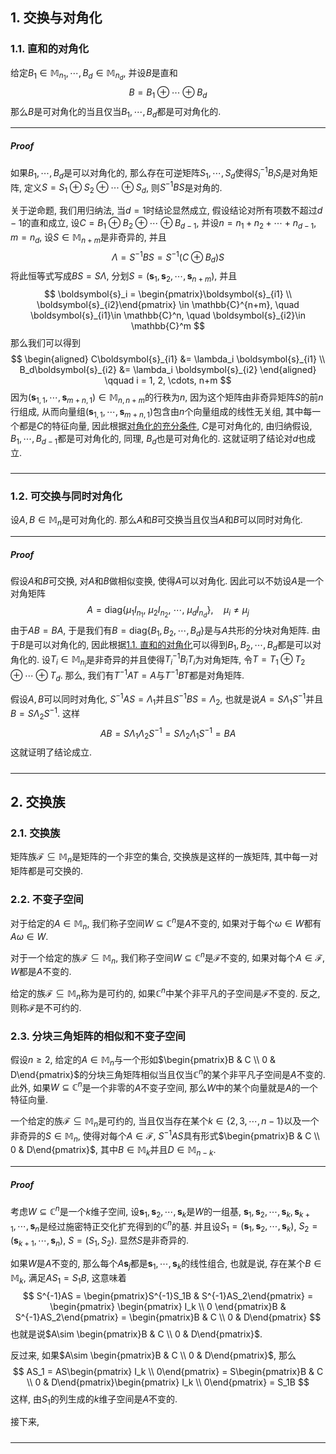 ## 1. 交换与对角化
### 1.1. 直和的对角化
给定$B_1\in \mathbb{M}_{n_1}, \cdots, B_d\in \mathbb{M}_{n_d}$, 并设$B$是直和
$$
B = B_1\oplus \cdots \oplus B_d
$$
那么$B$是可对角化的当且仅当$B_1, \cdots, B_d$都是可对角化的.
___
##### Proof
如果$B_1, \cdots, B_d$是可以对角化的, 那么存在可逆矩阵$S_1, \cdots, S_d$使得$S_i^{-1} B_i S_i$是对角矩阵, 定义$S = S_1\oplus S_2\oplus\cdots \oplus S_d$, 则$S^{-1}B S$是对角的. 

关于逆命题, 我们用归纳法, 当$d=1$时结论显然成立, 假设结论对所有项数不超过$d-1$的直和成立, 设$C = B_1\oplus B_2\oplus \cdots \oplus B_{d-1}$, 并设$n = n_1+n_2+\cdots +n_{d-1}$, $m = n_d$, 设$S\in \mathbb{M}_{n+m}$是非奇异的, 并且
$$
\Lambda = S^{-1}BS = S^{-1}(C\oplus  B_d)S
$$
将此恒等式写成$BS = S\Lambda$, 分划$S = (\boldsymbol{s}_1, \boldsymbol{s}_2, \cdots, \boldsymbol{s}_{n+m})$, 并且
$$
\boldsymbol{s}_i = \begin{pmatrix}\boldsymbol{s}_{i1} \\ \boldsymbol{s}_{i2}\end{pmatrix} \in \mathbb{C}^{n+m}, \quad \boldsymbol{s}_{i1}\in \mathbb{C}^n, \quad \boldsymbol{s}_{i2}\in \mathbb{C}^m
$$
那么我们可以得到
$$
\begin{aligned} 
     C\boldsymbol{s}_{i1} &= \lambda_i \boldsymbol{s}_{i1} \\ 
    B_d\boldsymbol{s}_{i2} &= \lambda_i \boldsymbol{s}_{i2}
\end{aligned} \qquad i = 1, 2, \cdots, n+m 
$$
因为$(\boldsymbol{s}_{1,1}, \cdots, \boldsymbol{s}_{m+n, 1})\in \mathbb{M}_{n, n+m}$的行秩为$n$, 因为这个矩阵由非奇异矩阵$S$的前$n$行组成, 从而向量组$(\boldsymbol{s}_{1,1}, \cdots, \boldsymbol{s}_{m+n, 1})$包含由$n$个向量组成的线性无关组, 其中每一个都是$C$的特征向量, 因此根据[对角化的充分条件](Lecture%201.%20特征值.md#3.5.%20对角化的充分条件), $C$是可对角化的, 由归纳假设, $B_1, \cdots, B_{d-1}$都是可对角化的, 同理, $B_d$也是可对角化的. 这就证明了结论对$d$也成立. 
#####
___

### 1.2. 可交换与同时对角化
设$A, B\in \mathbb{M}_n$是可对角化的. 那么$A$和$B$可交换当且仅当$A$和$B$可以同时对角化.
___
##### Proof
假设$A$和$B$可交换, 对$A$和$B$做相似变换, 使得$A$可以对角化. 因此可以不妨设$A$是一个对角矩阵
$$
A = \mathrm{diag}\left\{\mu_1I_{n_1},\ \mu_2I_{n_2},\ \cdots,\ \mu_dI_{n_d}\right\}, \quad \mu_i\neq \mu_j
$$
由于$AB = BA$, 于是我们有$B = \mathrm{diag}\left\{B_1, B_2, \cdots, B_d\right\}$是与$A$共形的分块对角矩阵. 由于$B$是可以对角化的, 因此根据[1.1. 直和的对角化](#1.1.%20直和的对角化)可以得到$B_1, B_2, \cdots, B_d$都是可以对角化的. 设$T_i\in \mathbb{M}_{n_i}$是非奇异的并且使得$T_i^{-1}B_iT_i$为对角矩阵, 令$T = T_1\oplus T_2\oplus\cdots \oplus T_d$. 那么, 我们有$T^{-1}AT = A$与$T^{-1}BT$都是对角矩阵. 

假设$A, B$可以同时对角化, $S^{-1}AS = \Lambda_1$并且$S^{-1}BS = \Lambda_2$, 也就是说$A = S\Lambda_1 S^{-1}$并且$B = S\Lambda_2 S^{-1}$. 这样
$$
AB = S\Lambda_1\Lambda_2 S^{-1} = S\Lambda_2\Lambda_1 S^{-1} = BA
$$
这就证明了结论成立.
#####
___


## 2. 交换族
### 2.1. 交换族
矩阵族$\mathcal{F}\subseteq \mathbb{M}_n$是矩阵的一个非空的集合, 交换族是这样的一族矩阵, 其中每一对矩阵都是可交换的. 

### 2.2. 不变子空间
对于给定的$A\in \mathbb{M}_n$, 我们称子空间$W\subseteq \mathbb{C}^n$是$A$不变的, 如果对于每个$\omega\in W$都有$A\omega\in W$. 

对于一个给定的族$\mathcal{F}\subseteq \mathbb{M}_n$, 我们称子空间$W\subseteq \mathbb{C}^n$是$\mathcal{F}$不变的, 如果对每个$A\in \mathcal{F}$, $W$都是$A$不变的. 

给定的族$\mathcal{F}\subseteq \mathbb{M}_n$称为是可约的, 如果$\mathbb{C}^n$中某个非平凡的子空间是$\mathcal{F}$不变的. 反之, 则称$\mathcal{F}$是不可约的.

### 2.3. 分块三角矩阵的相似和不变子空间
假设$n\ge 2$, 给定的$A\in \mathbb{M}_n$与一个形如$\begin{pmatrix}B & C \\ 0 & D\end{pmatrix}$的分块三角矩阵相似当且仅当$\mathbb{C}^n$的某个非平凡子空间是$A$不变的. 此外, 如果$W\subseteq \mathbb{C}^n$是一个非零的$A$不变子空间, 那么$W$中的某个向量就是$A$的一个特征向量.

一个给定的族$\mathcal{F}\subseteq \mathbb{M}_n$是可约的, 当且仅当存在某个$k\in\{2, 3,\cdots, n-1\}$以及一个非奇异的$S\in \mathbb{M}_n$, 使得对每个$A\in \mathcal{F}$, $S^{-1}AS$具有形式$\begin{pmatrix}B & C \\ 0 & D\end{pmatrix}$, 其中$B\in \mathbb{M}_k$并且$D\in \mathbb{M}_{n-k}$.
___
##### Proof
考虑$W\subseteq\mathbb{C}^n$是一个$k$维子空间, 设$\boldsymbol{s}_1, \boldsymbol{s}_2, \cdots, \boldsymbol{s}_k$是$W$的一组基, $\boldsymbol{s}_1, \boldsymbol{s}_2, \cdots, \boldsymbol{s}_k, \boldsymbol{s}_{k+1}, \cdots, \boldsymbol{s}_n$是经过施密特正交化扩充得到的$\mathbb{C}^n$的基. 并且设$S_1 = (\boldsymbol{s}_1, \boldsymbol{s}_2, \cdots, \boldsymbol{s}_k)$, $S_2 = (\boldsymbol{s}_{k+1}, \cdots, \boldsymbol{s}_n)$, $S = (S_1, S_2)$. 显然$S$是非奇异的. 

如果$W$是$A$不变的, 那么每个$A\boldsymbol{s}_j$都是$\boldsymbol{s}_1, \cdots, \boldsymbol{s}_k$的线性组合, 也就是说, 存在某个$B\in \mathbb{M}_k$, 满足$AS_1 = S_1B$, 这意味着
$$
S^{-1}AS = \begin{pmatrix}S^{-1}S_1B & S^{-1}AS_2\end{pmatrix} = \begin{pmatrix} \begin{pmatrix} I_k \\ 0 \end{pmatrix}B & S^{-1}AS_2\end{pmatrix}  = \begin{pmatrix}B & C \\ 0 & D\end{pmatrix}
$$
也就是说$A\sim  \begin{pmatrix}B & C \\ 0 & D\end{pmatrix}$. 

反过来, 如果$A\sim  \begin{pmatrix}B & C \\ 0 & D\end{pmatrix}$, 那么
$$
AS_1 = AS\begin{pmatrix} I_k \\ 0\end{pmatrix} = S\begin{pmatrix}B & C \\ 0 & D\end{pmatrix}\begin{pmatrix} I_k \\ 0\end{pmatrix} = S_1B
$$
这样, 由$S_1$的列生成的$k$维子空间是$A$不变的. 

接下来, 
#####
___
